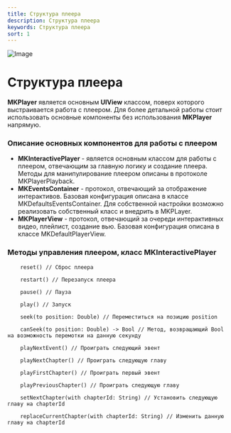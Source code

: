 ```yaml
---
title: Структура плеера
description: Структура плеера
keywords: Структура плеера
sort: 1 
---
```


![Image](https://i.imgur.com/cDnYlsS.png)
# Структура плеера
**MKPlayer** является основным **UIView** классом, поверх которого выстраивается работа с плеером. Для более детальной работы стоит использовать основные компоненты без использования **MKPlayer** напрямую.

### Описание основных компонентов для работы с плеером
- **MKInteractivePlayer** - является основным классом для работы с плеером, отвечающим за главную логику и создание плеера. Методы для манипулирование плеером описаны в протоколе MKPlayerPlayback.
- **MKEventsContainer** - протокол, отвечающий за отображение интерактивов. Базовая конфигурация описана в классе MKDefaultsEventsContainer. Для собственной настройки возможно реализовать собственный класс и внедрить в MKPLayer. 
- **MKPlayerView** - протокол, отвечающий за очереди интерактивных видео, плейлист, создание вью. Базовая конфигурация описана в классе MKDefaultPlayerView.

### Методы управления плеером, класс MKInteractivePlayer
```
    reset() // Сброс плеера
  
    restart() // Перезапуск плеера
    
    pause() // Пауза
    
    play() // Запуск
  
    seek(to position: Double) // Переместиться на позицию position
  
    canSeek(to position: Double) -> Bool // Метод, возвращающий Bool на возможность перемотки на данную секунду 

    playNextEvent() // Проиграть следующий эвент
  
    playNextChapter() // Проиграть следующую главу
  
    playFirstChapter() // Проиграть первый эвент
  
    playPreviousChapter() // Проиграть следующую главу
  
    setNextChapter(with chapterId: String) // Установить следующую главу на chapterId
 
    replaceCurrentChapter(with chapterId: String) // Изменить данную главу на chapterId
```
